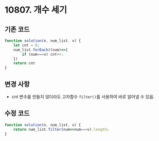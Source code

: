 # 10807. 개수 세기

## 기존 코드
```javascript
function solution(n, num_list, v) {
    let cnt = 0;
    num_list.forEach((num)=>{
        if (num===v) cnt++;
    })
    return cnt
}
```

## 변경 사항
- cnt 변수를 만들지 않더라도 고차함수 `filter()`를 사용하여 바로 알아낼 수 있음.

## 수정 코드
```javascript
function solution(n, num_list, v) {
    return num_list.filter(num=>num===v).length;
}
```